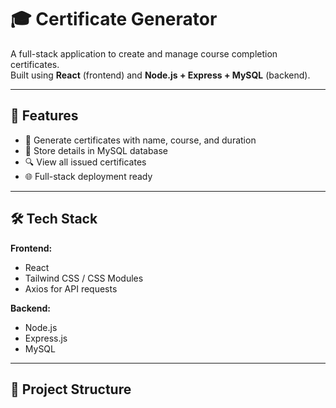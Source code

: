# 🎓 Certificate Generator

A full-stack application to create and manage course completion certificates.  
Built using **React** (frontend) and **Node.js + Express + MySQL** (backend).

---

## 🚀 Features

- 📜 Generate certificates with name, course, and duration
- 💾 Store details in MySQL database
- 🔍 View all issued certificates
- 🌐 Full-stack deployment ready

---

## 🛠 Tech Stack

**Frontend:**
- React
- Tailwind CSS / CSS Modules
- Axios for API requests

**Backend:**
- Node.js
- Express.js
- MySQL

---

## 📂 Project Structure

